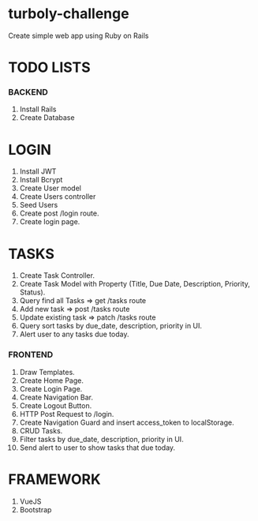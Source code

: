 # turboly-challenge
Create simple web app using Ruby on Rails

# TODO LISTS

### BACKEND

1. Install Rails
2. Create Database

# LOGIN
1. Install JWT
2. Install Bcrypt
3. Create User model
4. Create Users controller
5. Seed Users
6. Create post /login route.
7. Create login page.

# TASKS
1. Create Task Controller.
2. Create Task Model with Property (Title, Due Date, Description, Priority, Status).
3. Query find all Tasks => get /tasks route
4. Add new task => post /tasks route
5. Update existing task => patch /tasks route
6. Query sort tasks by due_date, description, priority in UI.
7. Alert user to any tasks due today.

### FRONTEND

1. Draw Templates.
2. Create Home Page.
3. Create Login Page.
4. Create Navigation Bar.
5. Create Logout Button.
6. HTTP Post Request to /login.
7. Create Navigation Guard and insert access_token to localStorage.
8. CRUD Tasks.
9. Filter tasks by due_date, description, priority in UI.
10. Send alert to user to show tasks that due today.

# FRAMEWORK
1. VueJS
2. Bootstrap